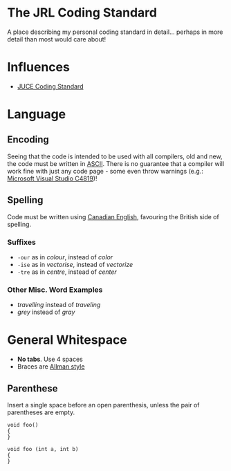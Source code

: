 # The JRL Coding Standard

A place describing my personal coding standard in detail... perhaps in more detail than most would care about!

# Influences

* [JUCE Coding Standard](https://www.juce.com/learn/coding-standards)

# Language

## Encoding

Seeing that the code is intended to be used with all compilers, old and new, the code must be written in [ASCII](https://en.wikipedia.org/wiki/ASCII). There is no guarantee that a compiler will work fine with just any code page - some even throw warnings (e.g.: [Microsoft Visual Studio C4819](https://msdn.microsoft.com/en-us/library/ms173715.aspx))!

## Spelling

Code must be written using [Canadian English](https://en.wikipedia.org/wiki/Canadian_English), favouring the British side of spelling.

### Suffixes

* `-our` as in _colour_, instead of _color_
* `-ise` as in _vectorise_, instead of _vectorize_
* `-tre` as in _centre_, instead of _center_

### Other Misc. Word Examples

* _travelling_ instead of _traveling_
* _grey_ instead of _gray_

# General Whitespace

* **No tabs**. Use 4 spaces
* Braces are [Allman style](https://en.wikipedia.org/wiki/Indent_style#Allman_style)

## Parenthese

Insert a single space before an open parenthesis, unless the pair of parentheses are empty.
```
void foo()
{
}

void foo (int a, int b)
{
}
```
